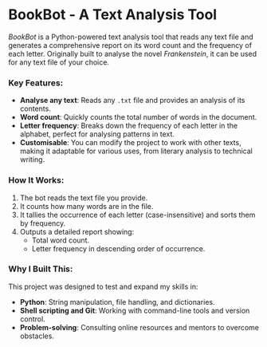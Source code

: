 # BookBot - A Text Analysis Tool

*BookBot* is a Python-powered text analysis tool that reads any text file and generates a comprehensive report on its word count and the frequency of each letter. Originally built to analyse the novel *Frankenstein*, it can be used for any text file of your choice.

### Key Features:
- **Analyse any text**: Reads any `.txt` file and provides an analysis of its contents.
- **Word count**: Quickly counts the total number of words in the document.
- **Letter frequency**: Breaks down the frequency of each letter in the alphabet, perfect for analysing patterns in text.
- **Customisable**: You can modify the project to work with other texts, making it adaptable for various uses, from literary analysis to technical writing.

### How It Works:
1. The bot reads the text file you provide.
2. It counts how many words are in the file.
3. It tallies the occurrence of each letter (case-insensitive) and sorts them by frequency.
4. Outputs a detailed report showing:
   - Total word count.
   - Letter frequency in descending order of occurrence.

### Why I Built This:
This project was designed to test and expand my skills in:
- **Python**: String manipulation, file handling, and dictionaries.
- **Shell scripting and Git**: Working with command-line tools and version control.
- **Problem-solving**: Consulting online resources and mentors to overcome obstacles.
